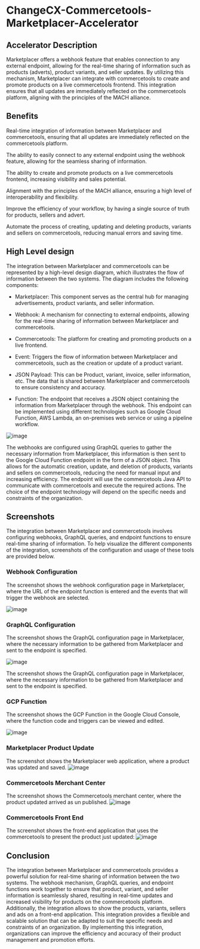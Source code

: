 # ChangeCX-Commercetools-Marketplacer-Accelerator


## Accelerator Description

Marketplacer offers a webhook feature that enables connection to any external endpoint, allowing for the real-time sharing of information such as products (adverts), product variants, and seller updates. By utilizing this mechanism, Marketplacer can integrate with commercetools to create and promote products on a live commercetools frontend. This integration ensures that all updates are immediately reflected on the commercetools platform, aligning with the principles of the MACH alliance.

## Benefits

Real-time integration of information between Marketplacer and commercetools, ensuring that all updates are immediately reflected on the commercetools platform.

The ability to easily connect to any external endpoint using the webhook feature, allowing for the seamless sharing of information.

The ability to create and promote products on a live commercetools frontend, increasing visibility and sales potential.

Alignment with the principles of the MACH alliance, ensuring a high level of interoperability and flexibility.

Improve the efficiency of your workflow, by having a single source of truth for products, sellers and advert.

Automate the process of creating, updating and deleting products, variants and sellers on commercetools, reducing manual errors and saving time.

## High Level design

The integration between Marketplacer and commercetools can be represented by a high-level design diagram, which illustrates the flow of information between the two systems. The diagram includes the following components:

- Marketplacer: This component serves as the central hub for managing advertisements, product variants, and seller information.

- Webhook: A mechanism for connecting to external endpoints, allowing for the real-time sharing of information between Marketplacer and commercetools.

- Commercetools: The platform for creating and promoting products on a live frontend.

- Event: Triggers the flow of information between Marketplacer and commercetools, such as the creation or update of a product variant.

- JSON Payload: This can be Product, variant, invoice, seller information, etc. The data that is shared between Marketplacer and commercetools to ensure consistency and accuracy.

- Function: The endpoint that receives a JSON object containing the information from Marketplacer through the webhook. This endpoint can be implemented using different technologies such as Google Cloud Function, AWS Lambda, an on-premises web service or using a pipeline workflow.

![image](https://user-images.githubusercontent.com/118915499/225122330-71cde472-fae5-46af-ae2a-afeaaead75fd.png)

The webhooks are configured using GraphQL queries to gather the necessary information from Marketplacer, this information is then sent to the Google Cloud Function endpoint in the form of a JSON object. This allows for the automatic creation, update, and deletion of products, variants and sellers on commercetools, reducing the need for manual input and increasing efficiency. The endpoint will use the commercetools Java API to communicate with commercetools and execute the required actions. The choice of the endpoint technology will depend on the specific needs and constraints of the organization.

## Screenshots

The integration between Marketplacer and commercetools involves configuring webhooks, GraphQL queries, and endpoint functions to ensure real-time sharing of information. To help visualize the different components of the integration, screenshots of the configuration and usage of these tools are provided below.

### Webhook Configuration

The screenshot shows the webhook configuration page in Marketplacer, where the URL of the endpoint function is entered and the events that will trigger the webhook are selected.

![image](https://user-images.githubusercontent.com/118915499/222575430-f18aec9e-cf35-4f84-aa87-e9589fb82e24.png)

### GraphQL Configuration

The screenshot shows the GraphQL configuration page in Marketplacer, where the necessary information to be gathered from Marketplacer and sent to the endpoint is specified.

![image](https://user-images.githubusercontent.com/118915499/222575492-17fbbe9d-efad-47bf-85bf-d74dfdc9c117.png)

The screenshot shows the GraphQL configuration page in Marketplacer, where the necessary information to be gathered from Marketplacer and sent to the endpoint is specified.

### GCP Function 

The screenshot shows the GCP Function in the Google Cloud Console, where the function code and triggers can be viewed and edited.

![image](https://user-images.githubusercontent.com/118915499/222575581-9e2c4ed8-3291-4a29-b0ad-d70c2bf2854a.png)

### Marketplacer Product Update

The screenshot shows the Marketplacer web application, where a product was updated and saved.
![image](https://user-images.githubusercontent.com/118915499/222575625-5e5cbb4c-479b-4b79-a123-e6584b474b94.png)

### Commercetools Merchant Center 

The screenshot shows the Commercetools merchant center, where the product updated arrived as un published.
![image](https://user-images.githubusercontent.com/118915499/222575689-83124961-0b35-4249-a448-4a641ddd142c.png)

### Commercetools Front End 

The screenshot shows the front-end application that uses the commercetools to present the product just updated:
![image](https://user-images.githubusercontent.com/118915499/222575739-1b5d304f-b028-4d87-ab57-24557d4276e5.png)

## Conclusion

The integration between Marketplacer and commercetools provides a powerful solution for real-time sharing of information between the two systems. The webhook mechanism, GraphQL queries, and endpoint functions work together to ensure that product, variant, and seller information is seamlessly shared, resulting in real-time updates and increased visibility for products on the commercetools platform. Additionally, the integration allows to show the products, variants, sellers and ads on a front-end application. This integration provides a flexible and scalable solution that can be adapted to suit the specific needs and constraints of an organization. By implementing this integration, organizations can improve the efficiency and accuracy of their product management and promotion efforts.


